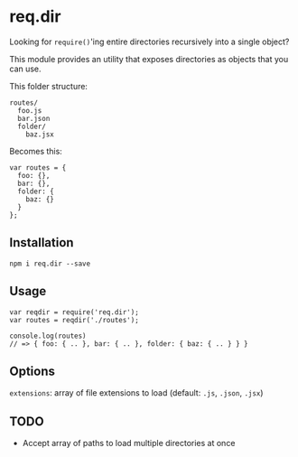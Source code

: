 req.dir
=======

Looking for `require()`'ing entire directories recursively into a single object?

This module provides an utility that exposes directories as objects that you can use. 

This folder structure:

    routes/
      foo.js
      bar.json
      folder/
        baz.jsx

Becomes this:
    
    var routes = {
      foo: {},
      bar: {},
      folder: {
        baz: {}
      }
    };

Installation
-----------
    npm i req.dir --save

Usage
-----
    var reqdir = require('req.dir');
    var routes = reqdir('./routes');

    console.log(routes)
    // => { foo: { .. }, bar: { .. }, folder: { baz: { .. } } } 

Options
-------
`extensions`: array of file extensions to load (default: `.js`, `.json`, `.jsx`)


TODO
----
* Accept array of paths to load multiple directories at once
